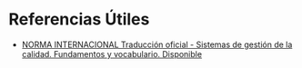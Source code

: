 # Referencias Útiles

- [NORMA INTERNACIONAL Traducción oficial - Sistemas de gestión de la calidad. Fundamentos y vocabulario. Disponible](https://justicialarioja.gob.ar/planificacion/pagina/Norma%20ISO%209000_2015%20Vocabulario%20Fundamentos.pdf)


